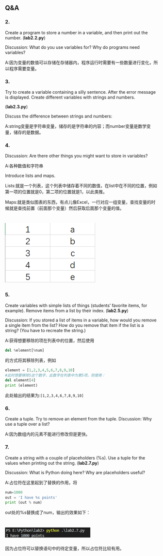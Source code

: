 ## Q&A

### 2.

Create a program to store a number in a variable, and then print out the number. (**lab2.2.py**)

Discussion: What do you use variables for? Why do programs need variables? 

A:因为变量的数值可以存储在存储器内，程序运行时需要有一些数量进行变化，所以程序需要变量。

### 3.

Try to create a variable containing a silly sentence. After the error message is displayed. Create different variables with strings and numbers. 

(**lab2.3.py**)

Discuss the difference between strings and numbers:

A:string变量是字符串变量，储存的是字符串的内容；而number变量是数学变量，储存的是数据。

### 4.

Discussion: Are there other things you might want to store in variables?

A:各种数值和字符串

Introduce lists and maps.

Lists:就是一个列表，这个列表中储存着不同的数值，在list中在不同的位置，例如第一项的位置就是0，第二项的位置就是1，以此类推。

Maps:就是类似图表的东西，有点儿像Excel，一行对应一组变量，查找变量的时候就是查找前置（前面那个变量）然后获取后面那个变量的值。

![例如1就对应着a，2就对应着b](Excel.png)
=======
### 5.

Create variables with simple lists of things (students’ favorite items, for example). Remove items from a list by their index. (**lab2.5.py**)

Discussion: If you stored a list of items in a variable, how would you remove a single item from the list? How do you remove that item if the list is a string? (You have to recreate the string.)

A:获得想要移除的项在列表中的位置，然后使用

```python
del %element[%num]
```

的方式将其移除列表，例如

```python
element = [1,2,3,4,5,6,7,8,9,10]
#此时想要移除5这个数字，此数字在列表中为第5项。则使用：
del element[4]
print (element)
```

此处输出的结果为:``[1,2,3,4,6,7,8,9,10]``

### 6.

Create a tuple. Try to remove an element from the tuple. Discussion: Why use a tuple over a list?

A:因为数组内的元素不能进行修改但是更快。

### 7.

Create a string with a couple of placeholders (%s). Use a tuple for the values when printing out the string. (**lab2.7.py**)

Discussion: What is Python doing here? Why are placeholders useful?

A:占位符在这里起到了替换的作用，将

```python
num=1000
out = 'I have %s points'
print (out % num)
```

out处的%s替换成了num，输出的效果如下：

![Output](Output.png)
=======



因为占位符可以替换语句中的待定变量，所以占位符比较有用。

